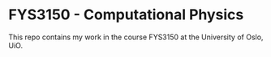 # FYS3150 - Computational Physics

This repo contains my work in the course FYS3150 at the University of Oslo, UiO.
